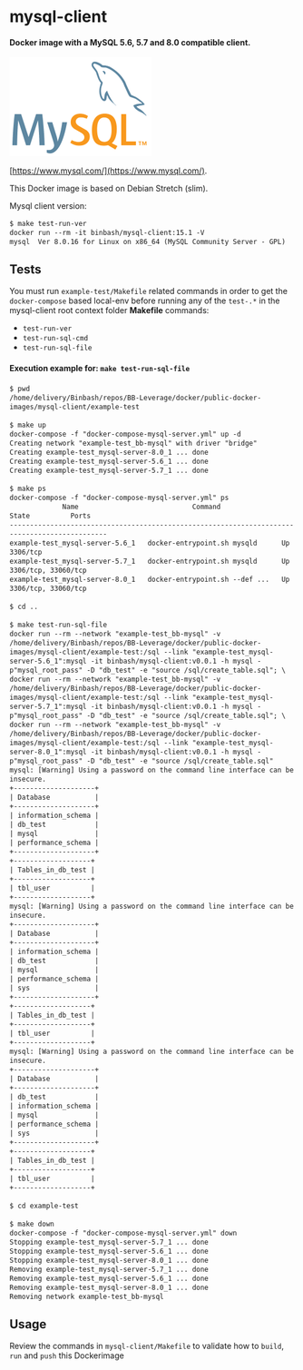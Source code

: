 # mysql-client

#### Docker image with a MySQL 5.6, 5.7 and 8.0 compatible client.

<div align="left">
    <img src="https://raw.githubusercontent.com/binbashar/public-docker-images/master/figures/mysql.png" alt="drawing" width="250"/>
</div>

[https://www.mysql.com/](https://www.mysql.com/).



This Docker image is based on Debian Stretch (slim).

Mysql client version:
```
$ make test-run-ver
docker run --rm -it binbash/mysql-client:15.1 -V
mysql  Ver 8.0.16 for Linux on x86_64 (MySQL Community Server - GPL)
```

## Tests

You must run `example-test/Makefile`  related commands in order to get the `docker-compose` based local-env before running any of the `test-.*` in the mysql-client root context folder **Makefile** commands:
- `test-run-ver`
- `test-run-sql-cmd`
- `test-run-sql-file`

#### Execution example for: `make test-run-sql-file`
```
$ pwd
/home/delivery/Binbash/repos/BB-Leverage/docker/public-docker-images/mysql-client/example-test

$ make up
docker-compose -f "docker-compose-mysql-server.yml" up -d
Creating network "example-test_bb-mysql" with driver "bridge"
Creating example-test_mysql-server-8.0_1 ... done
Creating example-test_mysql-server-5.6_1 ... done
Creating example-test_mysql-server-5.7_1 ... done

$ make ps
docker-compose -f "docker-compose-mysql-server.yml" ps
             Name                            Command               State          Ports
----------------------------------------------------------------------------------------------
example-test_mysql-server-5.6_1   docker-entrypoint.sh mysqld      Up      3306/tcp
example-test_mysql-server-5.7_1   docker-entrypoint.sh mysqld      Up      3306/tcp, 33060/tcp
example-test_mysql-server-8.0_1   docker-entrypoint.sh --def ...   Up      3306/tcp, 33060/tcp

$ cd ..

$ make test-run-sql-file
docker run --rm --network "example-test_bb-mysql" -v /home/delivery/Binbash/repos/BB-Leverage/docker/public-docker-images/mysql-client/example-test:/sql --link "example-test_mysql-server-5.6_1":mysql -it binbash/mysql-client:v0.0.1 -h mysql -p"mysql_root_pass" -D "db_test" -e "source /sql/create_table.sql"; \
docker run --rm --network "example-test_bb-mysql" -v /home/delivery/Binbash/repos/BB-Leverage/docker/public-docker-images/mysql-client/example-test:/sql --link "example-test_mysql-server-5.7_1":mysql -it binbash/mysql-client:v0.0.1 -h mysql -p"mysql_root_pass" -D "db_test" -e "source /sql/create_table.sql"; \
docker run --rm --network "example-test_bb-mysql" -v /home/delivery/Binbash/repos/BB-Leverage/docker/public-docker-images/mysql-client/example-test:/sql --link "example-test_mysql-server-8.0_1":mysql -it binbash/mysql-client:v0.0.1 -h mysql -p"mysql_root_pass" -D "db_test" -e "source /sql/create_table.sql"
mysql: [Warning] Using a password on the command line interface can be insecure.
+--------------------+
| Database           |
+--------------------+
| information_schema |
| db_test            |
| mysql              |
| performance_schema |
+--------------------+
+-------------------+
| Tables_in_db_test |
+-------------------+
| tbl_user          |
+-------------------+
mysql: [Warning] Using a password on the command line interface can be insecure.
+--------------------+
| Database           |
+--------------------+
| information_schema |
| db_test            |
| mysql              |
| performance_schema |
| sys                |
+--------------------+
+-------------------+
| Tables_in_db_test |
+-------------------+
| tbl_user          |
+-------------------+
mysql: [Warning] Using a password on the command line interface can be insecure.
+--------------------+
| Database           |
+--------------------+
| db_test            |
| information_schema |
| mysql              |
| performance_schema |
| sys                |
+--------------------+
+-------------------+
| Tables_in_db_test |
+-------------------+
| tbl_user          |
+-------------------+

$ cd example-test

$ make down
docker-compose -f "docker-compose-mysql-server.yml" down
Stopping example-test_mysql-server-5.7_1 ... done
Stopping example-test_mysql-server-5.6_1 ... done
Stopping example-test_mysql-server-8.0_1 ... done
Removing example-test_mysql-server-5.7_1 ... done
Removing example-test_mysql-server-5.6_1 ... done
Removing example-test_mysql-server-8.0_1 ... done
Removing network example-test_bb-mysql
```

## Usage

Review the commands in `mysql-client/Makefile` to validate how to `build`, `run` and `push` this Dockerimage


